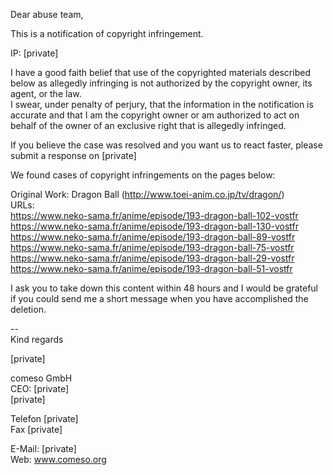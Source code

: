 Dear abuse team,    
    
This is a notification of copyright infringement.    
    
IP: [private]  
    
I have a good faith belief that use of the copyrighted materials described below as allegedly infringing is not authorized by the copyright owner, its agent, or the law.    
I swear, under penalty of perjury, that the information in the notification is accurate and that I am the copyright owner or am authorized to act on behalf of the owner of an exclusive right that is allegedly infringed.    
    
If you believe the case was resolved and you want us to react faster, please submit a response on [private]  
    
We found cases of copyright infringements on the pages below:    
    
Original Work: Dragon Ball (http://www.toei-anim.co.jp/tv/dragon/)    
URLs:    
https://www.neko-sama.fr/anime/episode/193-dragon-ball-102-vostfr    
https://www.neko-sama.fr/anime/episode/193-dragon-ball-130-vostfr    
https://www.neko-sama.fr/anime/episode/193-dragon-ball-89-vostfr    
https://www.neko-sama.fr/anime/episode/193-dragon-ball-75-vostfr    
https://www.neko-sama.fr/anime/episode/193-dragon-ball-29-vostfr    
https://www.neko-sama.fr/anime/episode/193-dragon-ball-51-vostfr    
    
I ask you to take down this content within 48 hours and I would be grateful if you could send me a short message when you have accomplished the deletion.    
    
--     
Kind regards    
    
[private]  
    
comeso GmbH    
CEO: [private]  
[private]  
    
Telefon [private]  
Fax [private]  
    
E-Mail: [private]  
Web: www.comeso.org    
